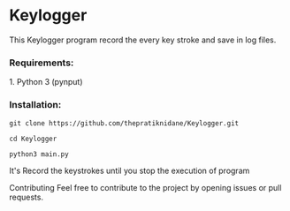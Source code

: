 # Keylogger

This Keylogger program record the every key stroke and save in log files.

<h3>Requirements:</h3>
1. Python 3 (pynput)


<h3>Installation:</h3>

    git clone https://github.com/thepratiknidane/Keylogger.git

    cd Keylogger

    python3 main.py

It's Record the keystrokes until you stop the execution of program

Contributing
Feel free to contribute to the project by opening issues or pull requests.
